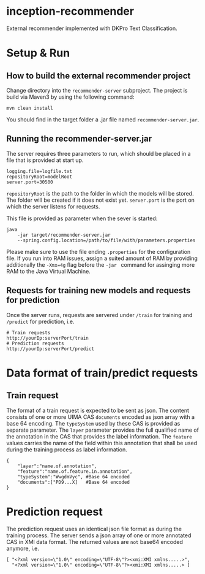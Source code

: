 # inception-recommender
External recommender implemented with DKPro Text Classification.

# Setup & Run
## How to build the external recommender project
Change directory into the `recommender-server` subproject. The project is build via Maven3 by using the following command:
```
mvn clean install
```
You should find in the target folder a .jar file named `recommender-server.jar`.

## Running the recommender-server.jar
The server requires three parameters to run, which should be placed in a file that is provided at start up.
```
logging.file=logfile.txt
repositoryRoot=modelRoot
server.port=30500
```

`repositoryRoot` is the path to the folder in which the models will be stored. The folder will be created if it does not exist yet.
`server.port` is the port on which the server listens for requests.

This file is provided as parameter when the sever is started:

```
java 
    -jar target/recommender-server.jar 
    --spring.config.location=/path/to/file/with/parameters.properties
```

Please make sure to use the file ending `.properties` for the configuration file. If you run into RAM issues, assign a suited amount of RAM by providing additionally the `-Xmx=4g` flag before the `-jar ` command for assinging more RAM to the Java Virtual Machine.

## Requests for training new models and requests for prediction
Once the server runs, requests are servered under `/train` for training and `/predict` for prediction, i.e.
```
# Train requests
http://yourIp:serverPort/train
# Prediction requests
http://yourIp:serverPort/predict
```

# Data format of train/predict requests
## Train request
The format of a train request is expected to be sent as json. The content consists of one or more UIMA CAS `documents` encoded as json array with a base 64 encoding. The `typeSystem` used by these CAS is provided as separate parameter. The `layer` parameter provides the full qualified name of the annotation in the CAS that provides the label information. The `feature` values carries the name of the field within this annotation that shall be used during the training process as label information.

```
{
	"layer":"name.of.annotation",
	"feature":"name.of.feature.in.annotation",
	"typeSystem":"WwgdmVyc", #Base 64 encoded
	"documents":["PD9...X]   #Base 64 encoded
}
```

# Prediction request
The prediction request uses an identical json file format as during the training process. The server sends a json array of one or more annotated CAS in XMI data format. The returned values are `not` base64 encoded anymore, i.e.

```
[ "<?xml version=\"1.0\" encoding=\"UTF-8\"?><xmi:XMI xmlns.....>",
  "<?xml version=\"1.0\" encoding=\"UTF-8\"?><xmi:XMI xmlns.....> ]
```
